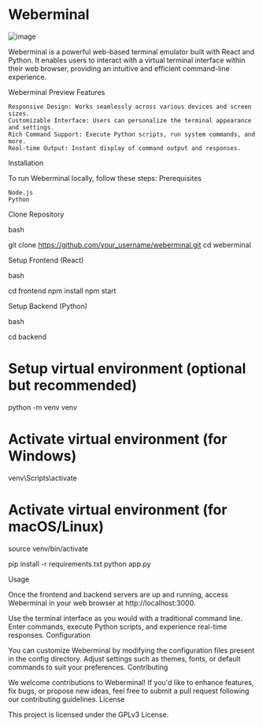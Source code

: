 # Weberminal

![image]()

Weberminal is a powerful web-based terminal emulator built with React and Python. It enables users to interact with a virtual terminal interface within their web browser, providing an intuitive and efficient command-line experience.

Weberminal Preview
Features

    Responsive Design: Works seamlessly across various devices and screen sizes.
    Customizable Interface: Users can personalize the terminal appearance and settings.
    Rich Command Support: Execute Python scripts, run system commands, and more.
    Real-time Output: Instant display of command output and responses.

Installation

To run Weberminal locally, follow these steps:
Prerequisites

    Node.js
    Python

Clone Repository

bash

git clone https://github.com/your_username/weberminal.git
cd weberminal

Setup Frontend (React)

bash

cd frontend
npm install
npm start

Setup Backend (Python)

bash

cd backend
# Setup virtual environment (optional but recommended)
python -m venv venv
# Activate virtual environment (for Windows)
venv\Scripts\activate
# Activate virtual environment (for macOS/Linux)
source venv/bin/activate

pip install -r requirements.txt
python app.py

Usage

Once the frontend and backend servers are up and running, access Weberminal in your web browser at http://localhost:3000.

Use the terminal interface as you would with a traditional command line. Enter commands, execute Python scripts, and experience real-time responses.
Configuration

You can customize Weberminal by modifying the configuration files present in the config directory. Adjust settings such as themes, fonts, or default commands to suit your preferences.
Contributing

We welcome contributions to Weberminal! If you'd like to enhance features, fix bugs, or propose new ideas, feel free to submit a pull request following our contributing guidelines.
License

This project is licensed under the GPLv3 License.